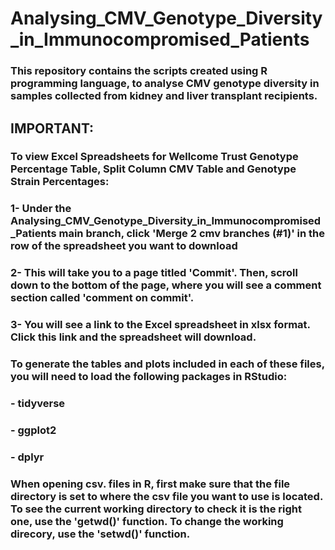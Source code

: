 # Analysing_CMV_Genotype_Diversity_in_Immunocompromised_Patients
### This repository contains the scripts created using R programming language, to analyse CMV genotype diversity in samples collected from kidney and liver transplant recipients. 
## IMPORTANT:
### To view Excel Spreadsheets for Wellcome Trust Genotype Percentage Table, Split Column CMV Table and Genotype Strain Percentages:
### 1- Under the Analysing_CMV_Genotype_Diversity_in_Immunocompromised_Patients main branch, click 'Merge 2 cmv branches (#1)' in the row of the spreadsheet you want to download
### 2- This will take you to a page titled 'Commit'. Then, scroll down to the bottom of the page, where you will see a comment section called 'comment on commit'. 
### 3- You will see a link to the Excel spreadsheet in xlsx format. Click this link and the spreadsheet will download. 



### To generate the tables and plots included in each of these files, you will need to load the following packages in RStudio:
### - tidyverse
### - ggplot2
### - dplyr
### When opening csv. files in R, first make sure that the file directory is set to where the csv file you want to use is located. To see the current working directory to check it is the right one, use the 'getwd()' function. To change the working direcory, use the 'setwd()' function. 
